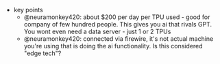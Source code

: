   * key points
    * @neuramonkey420: about $200 per day per TPU used - good for company of few hundred people. This gives you ai that rivals GPT. You wont even need a data server - just 1 or 2 TPUs
    * @neuramonkey420: connected via firewire, it's not actual machine you're using that is doing the ai functionality. Is this considered "edge tech"?